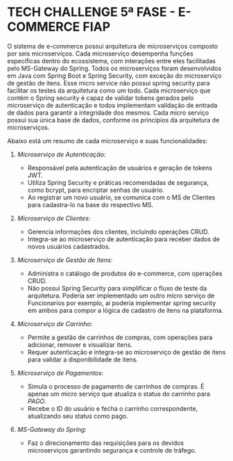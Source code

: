 # TECH CHALLENGE 5ª FASE - E-COMMERCE FIAP


O sistema de e-commerce possui arquitetura de microserviços composto por seis microserviços. 
Cada microserviço desempenha funções específicas dentro do ecossistema, com interações entre eles facilitadas pelo MS-Gateway do Spring.
Todos os microserviços foram desenvolvidos em Java com Spring Boot e Spring Security, com exceção do microserviço de gestão de itens. Esse micro service não possui spring security para facilitar os testes da arquitetura como um todo.
Cada microserviço que contém o Spring security é capaz de validar tokens gerados pelo microserviço de autenticação e todos implementam validação de entrada de dados para garantir a integridade dos mesmos. Cada micro serviço possuí sua única base de dados, conforme os princípios da arquitetura de microserviços. 

 Abaixo está um resumo de cada microserviço e suas funcionalidades:

1. *Microserviço de Autenticação:*
   - Responsável pela autenticação de usuários e geração de tokens JWT.
   - Utiliza Spring Security e práticas recomendadas de segurança, como bcrypt, para encriptar senhas de usuário.
   - Ao registrar um novo usuário, se comunica com o MS de Clientes para cadastra-lo na base do respectivo MS.

2. *Microserviço de Clientes:*
   - Gerencia informações dos clientes, incluindo operações CRUD.
   - Integra-se ao microserviço de autenticação para receber dados de novos usuários cadastrados.

3. *Microserviço de Gestão de Itens:*
   - Administra o catálogo de produtos do e-commerce, com operações CRUD.
   - Não possui Spring Security para simplificar o fluxo de teste da arquitetura. Poderia ser implementado um outro micro serviço de Funcionarios por exemplo, ai poderia implementar spring security em ambos para compor a lógica de cadastro de itens na plataforma. 

4. *Microserviço de Carrinho:*
   - Permite a gestão de carrinhos de compras, com operações para adicionar, remover e visualizar itens.
   - Requer autenticação e integra-se ao microserviço de gestão de itens para validar a disponibilidade de itens.

5. *Microserviço de Pagamentos:*
   - Simula o processo de pagamento de carrinhos de compras. É apenas um micro serviço que atualiza o status do carrinho para *PAGO*.
   - Recebe o ID do usuário e fecha o carrinho correspondente, atualizando seu status como pago.

6. *MS-Gateway do Spring:*
   - Faz o direcionamento das requisições para os devidos microserviços garantindo segurança e controle de tráfego.


 

